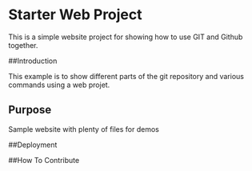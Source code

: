 # Starter Web Project

This is a simple website project for showing how to use GIT and Github together.

##Introduction


This example is to show different parts of the git repository and various commands using a web projet.

## Purpose

Sample website with plenty of files for demos

##Deployment

##How To Contribute